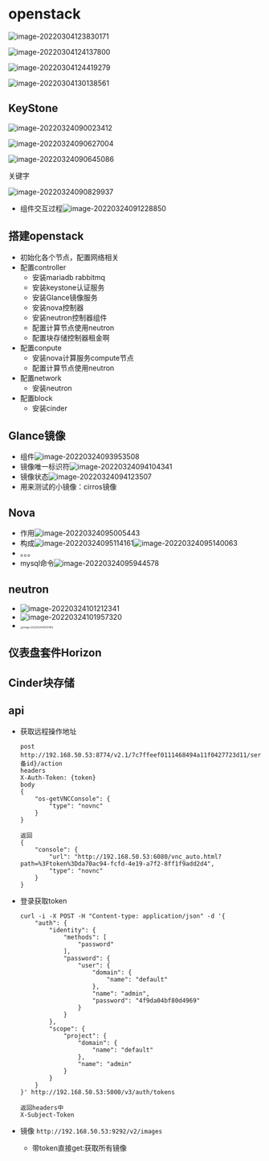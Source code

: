 # openstack

![image-20220304123830171](https://cdn.jsdelivr.net/gh/innnky/images@master/uPic/image-20220304123830171.png)

![image-20220304124137800](https://cdn.jsdelivr.net/gh/innnky/images@master/uPic/image-20220304124137800.png)

![image-20220304124419279](https://cdn.jsdelivr.net/gh/innnky/images@master/uPic/image-20220304124419279.png)

![image-20220304130138561](https://cdn.jsdelivr.net/gh/innnky/images@master/uPic/image-20220304130138561.png)

## KeyStone

![image-20220324090023412](https://cdn.jsdelivr.net/gh/innnky/images@master/uPic/image-20220324090023412.png)

![image-20220324090627004](https://cdn.jsdelivr.net/gh/innnky/images@master/uPic/image-20220324090627004.png)

![image-20220324090645086](https://cdn.jsdelivr.net/gh/innnky/images@master/uPic/image-20220324090645086.png)

关键字

![image-20220324090829937](https://cdn.jsdelivr.net/gh/innnky/images@master/uPic/image-20220324090829937.png)

+ 组件交互过程![image-20220324091228850](https://cdn.jsdelivr.net/gh/innnky/images@master/uPic/image-20220324091228850.png)

## 搭建openstack

+ 初始化各个节点，配置网络相关
+ 配置controller
  + 安装mariadb rabbitmq
  + 安装keystone认证服务
  + 安装Glance镜像服务
  + 安装nova控制器
  + 安装neutron控制器组件
  + 配置计算节点使用neutron
  + 配置块存储控制器租金啊
+ 配置conpute
  + 安装nova计算服务compute节点
  + 配置计算节点使用neutron
+ 配置network
  + 安装neutron
+ 配置block
  + 安装cinder

## Glance镜像

+ 组件![image-20220324093953508](https://cdn.jsdelivr.net/gh/innnky/images@master/uPic/image-20220324093953508.png)
+ 镜像唯一标识符![image-20220324094104341](/Users/xingyijin/Library/Application%20Support/typora-user-images/image-20220324094104341.png)
+ 镜像状态![image-20220324094123507](https://cdn.jsdelivr.net/gh/innnky/images@master/uPic/image-20220324094123507.png)
+ 用来测试的小镜像：cirros镜像

## Nova

+ 作用![image-20220324095005443](https://cdn.jsdelivr.net/gh/innnky/images@master/uPic/image-20220324095005443.png)
+ 构成![image-20220324095114161](https://cdn.jsdelivr.net/gh/innnky/images@master/uPic/image-20220324095114161.png)![image-20220324095140063](https://cdn.jsdelivr.net/gh/innnky/images@master/uPic/image-20220324095140063.png)
+ 。。。
+ mysql命令![image-20220324095944578](https://cdn.jsdelivr.net/gh/innnky/images@master/uPic/image-20220324095944578.png)

## neutron

+ ![image-20220324101212341](https://cdn.jsdelivr.net/gh/innnky/images@master/uPic/image-20220324101212341.png)
+ ![image-20220324101957320](https://cdn.jsdelivr.net/gh/innnky/images@master/uPic/image-20220324101957320.png)
+ <img src="https://cdn.jsdelivr.net/gh/innnky/images@master/uPic/image-20220324102157812.png" alt="image-20220324102157812" style="zoom: 33%;" />

## 仪表盘套件Horizon

## Cinder块存储

## api

+ 获取远程操作地址

  ```
  post
  http://192.168.50.53:8774/v2.1/7c7ffeef0111468494a11f0427723d11/servers/{设备id}/action
  headers
  X-Auth-Token: {token}
  body 
  {
      "os-getVNCConsole": {
          "type": "novnc"
      }
  }
  
  返回
  {
      "console": {
          "url": "http://192.168.50.53:6080/vnc_auto.html?path=%3Ftoken%3Dda70ac94-fcfd-4e19-a7f2-8ff1f9add2d4",
          "type": "novnc"
      }
  }
  ```

+ 登录获取token

  ```shell
  curl -i -X POST -H "Content-type: application/json" -d '{
      "auth": {
          "identity": {
              "methods": [
                  "password"
              ],
              "password": {
                  "user": {
                      "domain": {
                          "name": "default"
                      },
                      "name": "admin",
                      "password": "4f9da04bf80d4969"
                  }
              }
          },
          "scope": {
              "project": {
                  "domain": {
                      "name": "default"
                  },
                  "name": "admin"
              }
          }
      }
  }' http://192.168.50.53:5000/v3/auth/tokens
  
  返回headers中
  X-Subject-Token
  ```

+ 镜像  `http://192.168.50.53:9292/v2/images`

  + 带token直接get:获取所有镜像



